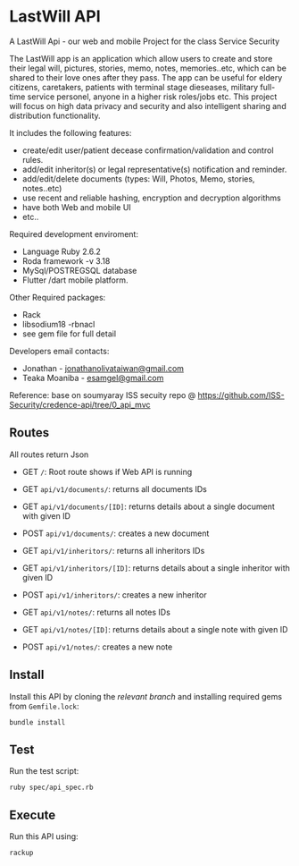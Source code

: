 # LastWill API

A LastWill Api - our web and mobile Project for the class Service Security

The LastWill app is an application which allow users to create and store their legal will, pictures, stories, memo, notes, memories..etc, which can be shared to their love ones after they pass. The app can be useful for eldery citizens, caretakers,  patients with terminal stage dieseases, military full-time service personel, anyone in a higher risk roles/jobs etc.  This project will focus on high data privacy and security and also intelligent sharing and distribution functionality.

It includes the following features:
  - create/edit user/patient decease confirmation/validation and control rules.
  - add/edit inheritor(s) or legal representative(s) notification and reminder.
  - add/edit/delete documents (types: Will, Photos, Memo, stories, notes..etc)
  - use recent and reliable hashing, encryption and decryption algorithms
  - have both Web and mobile UI
  - etc..

 Required development enviroment:
  - Language Ruby 2.6.2
  - Roda framework -v 3.18
  - MySql/POSTREGSQL database
  - Flutter /dart mobile platform.

 Other Required packages:
   - Rack
   - libsodium18 -rbnacl
   - see gem file for full detail

  Developers email contacts:
   - Jonathan - jonathanolivataiwan@gmail.com
   - Teaka Moaniba - esamgel@gmail.com

  Reference: base on soumyaray ISS secuity repo @ https://github.com/ISS-Security/credence-api/tree/0_api_mvc

  ## Routes

  All routes return Json

  - GET `/`: Root route shows if Web API is running
  
  - GET `api/v1/documents/`: returns all documents IDs
  - GET `api/v1/documents/[ID]`: returns details about a single document with given ID
  - POST `api/v1/documents/`: creates a new document

  - GET `api/v1/inheritors/`: returns all inheritors IDs
  - GET `api/v1/inheritors/[ID]`: returns details about a single inheritor with given ID
  - POST `api/v1/inheritors/`: creates a new inheritor

  - GET `api/v1/notes/`: returns all notes IDs
  - GET `api/v1/notes/[ID]`: returns details about a single note with given ID
  - POST `api/v1/notes/`: creates a new note

  ## Install

  Install this API by cloning the *relevant branch* and installing required gems from `Gemfile.lock`:

  ```shell
  bundle install
  ```

  ## Test

  Run the test script:

  ```shell
  ruby spec/api_spec.rb
  ```

  ## Execute

  Run this API using:

  ```shell
  rackup
  ```  
